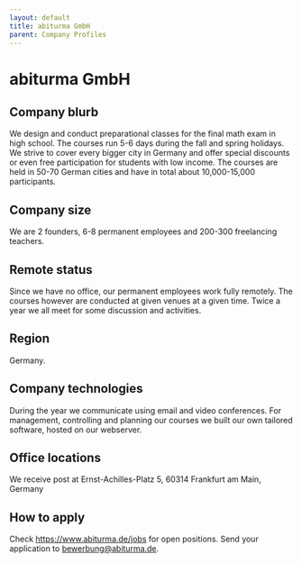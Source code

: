 ```yaml
---
layout: default
title: abiturma GmbH
parent: Company Profiles
---
```


# abiturma GmbH

## Company blurb

We design and conduct preparational classes for the final math exam in high school. The courses run 5-6 days during the fall and spring holidays. We strive to cover every bigger city in Germany and offer special discounts or even free participation for students with low income. 
The courses are held in 50-70 German cities and have in total about 10,000-15,000 participants. 

## Company size

We are 2 founders, 6-8 permanent employees and 200-300 freelancing teachers. 

## Remote status

Since we have no office, our permanent employees work fully remotely. The courses however are conducted at given venues at a given time. 
Twice a year we all meet for some discussion and activities. 

## Region

Germany. 

## Company technologies

During the year we communicate using email and video conferences. For management, controlling and planning our courses we built our own tailored software, hosted on our webserver.

## Office locations

We receive post at Ernst-Achilles-Platz 5, 60314 Frankfurt am Main, Germany

## How to apply

Check https://www.abiturma.de/jobs for open positions. Send your application to bewerbung@abiturma.de.  
